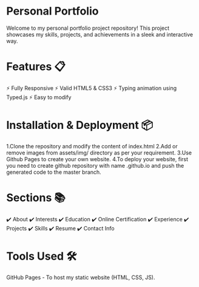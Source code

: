 # Personal Portfolio
Welcome to my personal portfolio project repository! This project showcases my skills, projects, and achievements in a sleek and interactive way.

# Features 📋
⚡️ Fully Responsive
⚡️ Valid HTML5 & CSS3
⚡️ Typing animation using Typed.js
⚡️ Easy to modify

# Installation & Deployment 📦
1.Clone the repository and modify the content of index.html
2.Add or remove images from assets/img/ directory as per your requirement.
3.Use Github Pages to create your own website.
4.To deploy your website, first you need to create github repository with name <your-github-username>.github.io and push the generated code to the master branch.

# Sections 📚
✔️ About
✔️ Interests
✔️ Education
✔️ Online Certification
✔️ Experience
✔️ Projects
✔️ Skills
✔️ Resume
✔️ Contact Info

# Tools Used 🛠️
GitHub Pages - To host my static website (HTML, CSS, JS).
